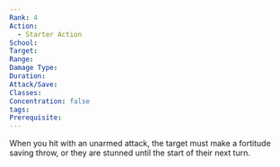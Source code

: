 ```yaml
---
Rank: 4
Action:
  - Starter Action
School: 
Target: 
Range: 
Damage Type: 
Duration: 
Attack/Save: 
Classes: 
Concentration: false
tags: 
Prerequisite:
---
```

When you hit with an unarmed attack, the target must make a fortitude saving throw, or they are stunned until the start of their next turn.